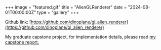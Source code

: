 +++
image = "featured.gif"
title = "AlienGLRenderer"
date = "2024-08-01T00:00:00Z"
type = "gallery"
+++

Github link: [https://github.com/dinoplane/gl_alien_renderer](https://github.com/dinoplane/gl_alien_renderer)

My graduate capstone project, for implementation details, please read [my capstone report.](./CapstoneReport.pdf)
